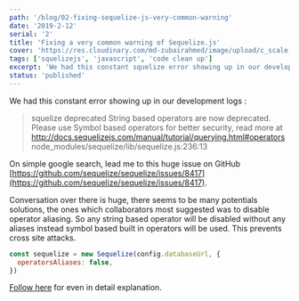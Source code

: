 ```yaml
---
path: '/blog/02-fixing-sequelize-js-very-common-warning'
date: '2019-2-12'
serial: '2'
title: 'Fixing a very common warning of Sequelize.js'
cover: 'https://res.cloudinary.com/md-zubairahmed/image/upload/c_scale,g_auto,x_2010,y_0/v1562130458/farhad-fallahzad-VtQMBG_Ljc0-unsplash_zd61bu.jpg'
tags: ['squelizejs', 'javascript', 'code clean up']
excerpt: 'We had this constant squelize error showing up in our development logs stating String based operators are now deprecated. It was time to fix this.'
status: 'published'
---
```


We had this constant error showing up in our development logs :

> squelize deprecated String based operators are now deprecated. Please use Symbol based operators for better security, read more at http://docs.sequelizejs.com/manual/tutorial/querying.html#operators node_modules/sequelize/lib/sequelize.js:236:13

On simple google search, lead me to this huge issue on GitHub [https://github.com/sequelize/sequelize/issues/8417](https://github.com/sequelize/sequelize/issues/8417).

Conversation over there is huge, there seems to be many potentials solutions, the ones which collaborators most suggested was to disable operator aliasing. So any string based operator will be disabled without any aliases instead symbol based built in operators will be used. This prevents cross site attacks.

```javascript
const sequelize = new Sequelize(config.databaseUrl, {
  operatorsAliases: false,
})
```

[Follow here](https://github.com/sequelize/sequelize/issues/8417#issuecomment-341617577) for even in detail explanation.
